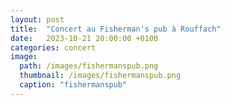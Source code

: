 ```yaml
---
layout: post
title:  "Concert au Fisherman's pub à Rouffach"
date:   2023-10-21 20:00:00 +0100
categories: concert
image: 
  path: /images/fishermanspub.png
  thumbnail: /images/fishermanspub.png
  caption: "fishermanspub"
---
```


